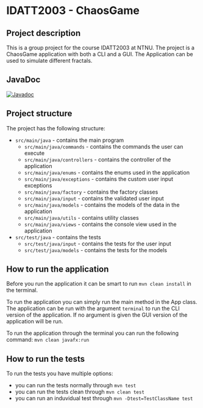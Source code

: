 # IDATT2003 - ChaosGame

## Project description
This is a group project for the course IDATT2003 at NTNU. The project is a ChaosGame application with both a CLI and a GUI. The Application can be used to simulate different fractals.

## JavaDoc
[![Javadoc](https://img.shields.io/badge/JavaDoc-Online-green)](https://ConradOsvik.github.io/IDATT2003_ChaosGame/javadoc/)

## Project structure
The project has the following structure:
* `src/main/java` - contains the main program
    * `src/main/java/commands` - contains the commands the user can execute
    * `src/main/java/controllers` - contains the controller of the application
    * `src/main/java/enums` - contains the enums used in the application
    * `src/main/java/exceptions` - contains the custom user input exceptions
    * `src/main/java/factory` - contains the factory classes
    * `src/main/java/input` - contains the validated user input
    * `src/main/java/models` - contains the models of the data in the application
    * `src/main/java/utils` - contains utility classes
    * `src/main/java/views` - contains the console view used in the application
* `src/test/java` - contains the tests
    * `src/test/java/input` - contains the tests for the user input
    * `src/test/java/models` - contains the tests for the models

## How to run the application
Before you run the application it can be smart to run `mvn clean install` in the terminal.

To run the application you can simply run the main method in the App class. The application can be run with the argument `terminal` to run the CLI version of the application. If no argument is given the GUI version of the application will be run.

To run the application through the terminal you can run the following command: `mvn clean javafx:run`

## How to run the tests
To run the tests you have multiple options:
- you can run the tests normally through `mvn test`
- you can run the tests clean through `mvn clean test`
- you can run an induvidual test through `mvn -Dtest=TestClassName test`
